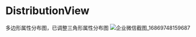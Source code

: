 # DistributionView
多边形属性分布图，已调整三角形属性分布图
![企业微信截图_16869748159687](https://github.com/TMXKT/DistributionView/assets/29698306/af2c7338-a26c-45c8-919a-2d1a220d2035)
